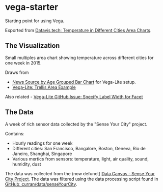 # vega-starter
Starting point for using Vega.

Exported from [Datavis.tech: Temperature in Different Cities Area Charts](https://datavis.tech/vis/5a391ee51b1043c5ac7c8cb1fd0249e7).

## The Visualization

Small multiples area chart showing temperature across different cities for one week in 2015.

Draws from

 * [News Source by Age Grouped Bar Chart](https://datavis.tech/vis/796c3e7fc116452d952ffe78004d8a0b) for Vega-Lite setup.
 * [Vega-Lite: Trellis Area Example](https://vega.github.io/vega-lite/examples/trellis_area.html)

Also related - [Vega-Lite GitHub Issue: Specify Label Width for Facet](https://github.com/vega/vega-lite/issues/3195)

## The Data

A week of rich sensor data collected by the "Sense Your City" project.

Contains:

 * Hourly readings for one week
 * Different cities: San Francisco, Bangalore, Boston, Geneva, Rio de Janeiro, Shanghai, Singapore
 * Various mertics from sensors: temperature, light, air quality, sound, humidity, dust

The data was collected from the (now defunct) [Data Canvas - Sense Your City Project](http://grayarea.org/initiative/data-canvas-sense-your-city/). The data was filtered using the data processing script found in [GitHub: curran/data/senseYourCity](https://github.com/curran/data/tree/gh-pages/senseYourCity).

